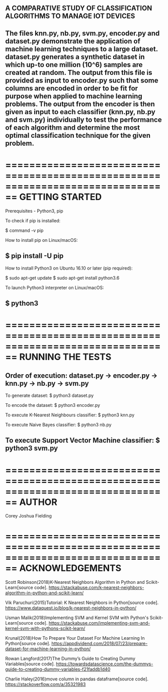 A COMPARATIVE STUDY OF CLASSIFICATION ALGORITHMS TO MANAGE IOT DEVICES
--------------------------------------------------------------------------------
The files knn.py, nb.py, svm.py, encoder.py and dataset.py demonstrate the
application of machine learning techniques to a large dataset. dataset.py
generates a synthetic dataset in which up-to one million (10^6) samples are
created at random. The output from this file is provided as input to encoder.py
such that some columns are encoded in order to be fit for purpose when applied
to machine learning problems. The output from the encoder is then given as input
to each classifier (knn.py, nb.py and svm.py) individually to test the
performance of each algorithm and determine the most optimal classification
technique for the given problem.
--------------------------------------------------------------------------------
================================================================================
                                GETTING STARTED
================================================================================
Prerequisites - Python3, pip

To check if pip is installed:

  $ command -v pip

How to install pip on Linux/macOS:

  $ pip install -U pip
--------------------------------------------------------------------------------
How to install Python3 on Ubuntu 16.10 or later (pip required):

  $ sudo apt-get update
  $ sudo apt-get install python3.6

To launch Python3 interpreter on Linux/macOS:

  $ python3
--------------------------------------------------------------------------------

================================================================================
                              RUNNING THE TESTS
================================================================================
Order of execution:
  dataset.py -> encoder.py -> knn.py
                           -> nb.py
                           -> svm.py
-------------------------------------------------------------------------------
To generate dataset:
  $ python3 dataset.py

To encode the dataset:
  $ python3 encoder.py

To execute K-Nearest Neighbours classifier:
  $ python3 knn.py

To execute Naive Bayes classifier:
  $ python3 nb.py

To execute Support Vector Machine classifier:
  $ python3 svm.py
--------------------------------------------------------------------------------
================================================================================
                                  AUTHOR
================================================================================

Corey Joshua Fielding

================================================================================
                              ACKNOWLEDGEMENTS
================================================================================

Scott Robinson(2018)K-Nearest Neighbors Algorithm in Python and Scikit-Learn[source code]. https://stackabuse.com/k-nearest-neighbors-algorithm-in-python-and-scikit-learn/

Vik Paruchuri(2015)Tutorial: K Nearest Neighbors in Python[source code].
https://www.dataquest.io/blog/k-nearest-neighbors-in-python/

Usman Malik(2018)Implementing SVM and Kernel SVM with Python's Scikit-Learn[source code].
https://stackabuse.com/implementing-svm-and-kernel-svm-with-pythons-scikit-learn/

Krunal(2018)How To Prepare Your Dataset For Machine Learning In Python[source code].
https://appdividend.com/2018/07/23/prepare-dataset-for-machine-learning-in-python/

Rowan Langford(2017)The Dummy’s Guide to Creating Dummy Variables[source code].
https://towardsdatascience.com/the-dummys-guide-to-creating-dummy-variables-f21faddb1d40

Charlie Haley(2016)move column in pandas dataframe[source code].
https://stackoverflow.com/a/35321983
